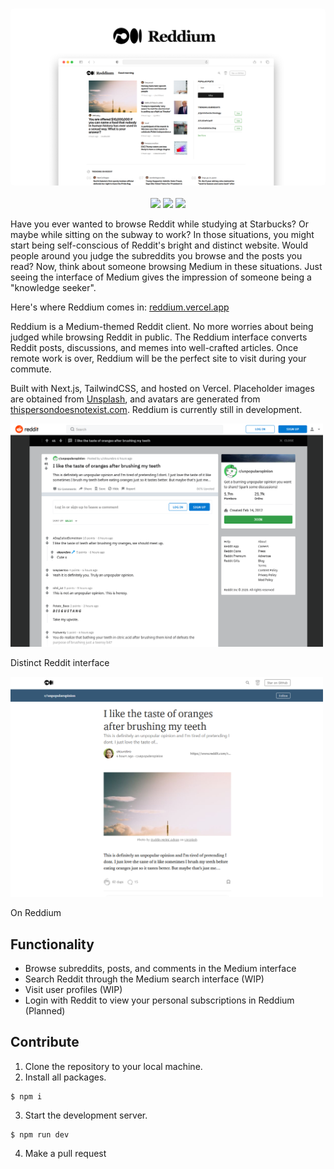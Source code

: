 <h3 align="center"><img src="./public/reddium-mockup.png" width="600px" style="border-radius: 5px" alt="Whisperify"></h3>

<p align="center">
  <a href="https://reddium.vercel.app" target="_blank" rel="noopener noreferrer"><img src="https://img.shields.io/badge/visit-reddium.vercel.app-35586C.svg"></a>
  <a href="https://github.com/eightants/reddium/releases/latest"><img src="https://img.shields.io/github/release/eightants/reddium/all.svg?colorB=38a275?label=version"></a>
  <a href="https://ko-fi.com/eightants" target="_blank" rel="noopener noreferrer"><img src="https://img.shields.io/badge/buy_me_a-coffee-ff69b4.svg"></a>
</p>

Have you ever wanted to browse Reddit while studying at Starbucks? Or maybe while sitting on the subway to work? In those situations, you might start being self-conscious of Reddit's bright and distinct website. Would people around you judge the subreddits you browse and the posts you read? Now, think about someone browsing Medium in these situations. Just seeing the interface of Medium gives the impression of someone being a "knowledge seeker".

Here's where Reddium comes in: [reddium.vercel.app](https://reddium.vercel.app)

Reddium is a Medium-themed Reddit client. No more worries about being judged while browsing Reddit in public. The Reddium interface converts Reddit posts, discussions, and memes into well-crafted articles. Once remote work is over, Reddium will be the perfect site to visit during your commute.

Built with Next.js, TailwindCSS, and hosted on Vercel. Placeholder images are obtained from [Unsplash](https://unsplash.com), and avatars are generated from [thispersondoesnotexist.com](https://thispersondoesnotexist.com/). Reddium is currently still in development.

<img src="./public/reddit-post.png" width="500px"/>

Distinct Reddit interface

<img src="./public/reddium-post.png" width="500px"/>

On Reddium


## Functionality

- Browse subreddits, posts, and comments in the Medium interface
- Search Reddit through the Medium search interface (WIP)
- Visit user profiles (WIP)
- Login with Reddit to view your personal subscriptions in Reddium (Planned)

## Contribute

1. Clone the repository to your local machine. 
2. Install all packages. 
```
$ npm i
```
3. Start the development server. 
```
$ npm run dev
```
4. Make a pull request
